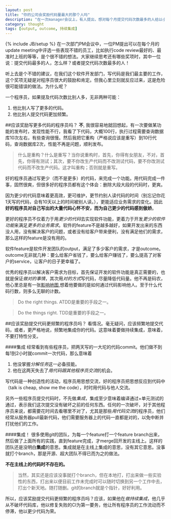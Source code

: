 ```yaml
---
layout: post
title: "你的公司会奖励代码量最大的那个人吗"
description: "在一次manager会议上，有人提出，想对每个月提交代码次数最多的人给以小奖励，有问题吗？"
category: thought
tags: [output, outcome, 持续集成]
---
```

{% include JB/setup %}
在一次部门PM会议中，一位PM提出可以在每个月的update meeting中评选一些表现不错的员工，比如执行code review最好的、最准时上班的等等，是个很不错的想法。大家继续思考还有哪些奖项时，其中一位说：提交代码最多的人，怎么样？或者提交代码次数最多的人！

听上去是个不错的建议，在我们这个软件开发部门，写代码是我们最主要的工作，这个奖项无疑是对程序员很大的鼓励和肯定。但我心里立刻就反应过来，这是危险很可能错误的做法。为什么呢？

一个程序员，如果提及代码次数比别人多，无非两种可能：

1. 他比别人写了更多的代码。
1. 他比别人提交代码更加频繁。

##应该奖励写更多代码的程序员吗？
**不**, 我很容易地就回想起，有一次要做某功能的发布时，发现性能不行，我看了下代码，大概100行，执行过程需要查询数据库10次左右，有些查询很慢。然后我把它重构（严格说应该是重写）到10行代码，查询数据库2次，性能不再是问题，顺利发布。
>什么是重构？什么是重写？当你说重构时，首先，你得有女朋友，不对，首先，你得有测试；其次，要不你改生产代码而不改测试代码，要不你改测试代码而不改生产代码。这才叫重构；否则就是重写。

好的程序员通过写更少（而不是更多）的代码，来完成一个功能。用代码完成一件事，固然很爽，但很多好的程序员都有这个体会：删除大段大段的代码时，更爽。

因为更少的代码意味着更高效，更可维护，更节约别人读代码的时间（别忘记你花1天写的代码，会有10天以上的时间被别人读。），更能适应业务需求的变化。因此**好的程序员对自己写出的大量代码心怀不安，而为自己更少的代码感到傲娇**。

更好的程序员不仅着力于用*更少的代码*去实现软件功能，更着力于开发*更少的软件功能*来满足*更多的业务需求*。软件的feature不是越多越好，如果开发出来的东西没人用，没有解决客户的问题，或者没有给客户带来便利，没有满足他们的需求，那么这样的feature是没有用的。

软件feature是软件开发团队的output，满足了多少客户的需求，才是outcome。outcome无非就几种：要么给客户省钱了，要么给客户赚钱了，要么提高了对客户的service，让客户的日子更幸福了。

优秀的程序员以解决客户需求为目标，首先保证开发的软件功能是真正需要的，也就是保证*做对的事情*，其次用*对的方式*写代码，尽量降低代码量。他不再是码农，他心里总是有一张[影响地图](http://www.impactmapping.org/),想着他要做的是如何通过代码影响他人。至于什么代码行数，则多么无聊的计数。
> Do the right things. ATDD是重要的手段之一。

> Do the things right. TDD是重要的手段之一。


##应该奖励提交代码更频繁的程序员吗？
看情况。毫无疑问，应该频繁地提交代码，或者，更严格地说，频繁地集成你的代码。这意味着要做持续集成，意味着，不要打特性分支。

####集成
经常看到有些程序员，把两天写的一大坨的代码commit。他们做不到每1到2小时就commit一次代码，那么意味着

1. 他没掌握*分解任务*这一必备技能。
2. 他在这两天失去了*用代码跟其他程序员交流*的机会。

写代码是一种创造性的活动，程序员用思想交流，好的程序员把思想反应到代码中（talk is cheap, show me the code），时时用代码与他人交流。

另外一些程序员提交代码时，不先做*集成*，集成至少意味着编译通过+单元测试的通过，表示我们这次提交没有破坏之前的任何东西。任何的一次破坏，对于其他程序员来说，都需要花时间去看哪里不对了，尤其是那些*用代码交流*的程序员，他们经常从服务器pull最新代码，他们需要服务器上的代码一直都是对的，以免中断并打扰他们的工作。

####集成！
很多使用git的团队，为每一个feature打一个feature branch出来，然后做了上面所有的实践，直到feature完成，才merge回开发的主线上。这样的团队还是没明白**集成**的意思。集成就是在主线上集成的意思，没有其它意思。没事就打个branch，那是开源、超大团队不得已而为之的做法。

**不在主线上的代码时不存在的。**

>当然，其实还是应该没事就打个branch，但在本地打，打出来做一些实验性的东西，打出来以便目前工作未完成时可以随时切换到另一个工作中去，打出个新天地。随打随删。git的branch就是个指针，好好利用。

所以，应该奖励提交代码更频繁的程序员吗？应该，如果他在*做持续集成*，他几乎从不破坏代码库，他以修复失败的CI为第一要务，他让所有程序员的工作流动而不停滞，他以更少代码为荣。